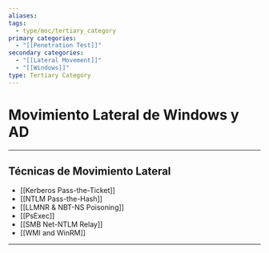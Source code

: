 ```yaml
---
aliases:
tags:
  - type/moc/tertiary_category
primary categories:
  - "[[Penetration Test]]"
secondary categories:
  - "[[Lateral Movement]]"
  - "[[Windows]]"
type: Tertiary Category
---
```

# Movimiento Lateral de Windows y AD

***

## Técnicas de Movimiento Lateral

- [[Kerberos Pass-the-Ticket]]
- [[NTLM Pass-the-Hash]]
- [[LLMNR & NBT-NS Poisoning]]
- [[PsExec]]
- [[SMB Net-NTLM Relay]]
- [[WMI and WinRM]]


***
